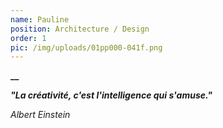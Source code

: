 ```yaml
---
name: Pauline
position: Architecture / Design
order: 1
pic: /img/uploads/01pp000-041f.png
---
```

**__**

**_"La créativité, c'est l'intelligence qui s'amuse."_**

_Albert Einstein_
